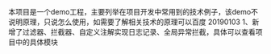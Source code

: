 本项目是一个demo工程，主要列举在项目开发中常用到的技术例子，该demo不说明原理，只说怎么使用，如需要了解相关技术的原理可以百度
20190103
1、新增了过滤器、拦截器、自定义注解实现日志记录、全局异常拦截，具体可以查看项目中的具体模块
